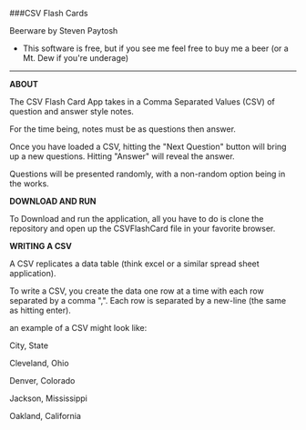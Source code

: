 ###CSV Flash Cards

Beerware by Steven Paytosh

* This software is free, but if you see me feel free to buy me a beer (or a Mt. Dew if you're underage)

----

**ABOUT**

The CSV Flash Card App takes in a Comma Separated Values (CSV) of  question and answer style notes.

For the time being, notes must be as questions then answer.

Once you have loaded a CSV, hitting the "Next Question" button will bring up a new questions. Hitting "Answer" will reveal the answer.

Questions will be presented randomly, with a non-random option being in the works.

**DOWNLOAD AND RUN**

To Download and run the application, all you have to do is clone the repository and open up the CSVFlashCard file in your favorite browser.

**WRITING A CSV**

A CSV replicates a data table (think excel or a similar spread sheet application).

To write a CSV, you create the data one row at a time with each row separated by a comma ",". Each row is separated by a new-line (the same as hitting enter).

an example of a CSV might look like:

City, State

Cleveland, Ohio

Denver, Colorado

Jackson, Mississippi

Oakland, California
